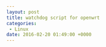 ```yaml
---
layout: post
title: watchdog script for openwrt
categories:
 - Linux
date: 2016-02-20 01:49:00 +0000
---
```


  

<script src="https://gist.github.com/murix/fbd89f47fa78ee7c473cb740e7cf2f4d.js"></script>

  